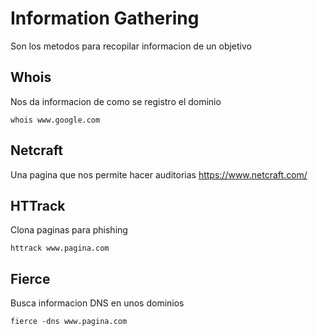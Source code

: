 # Information Gathering
Son los metodos para recopilar informacion de un objetivo

## Whois
Nos da informacion de como se registro el dominio
```
whois www.google.com
```

## Netcraft
Una pagina que nos permite hacer auditorias
https://www.netcraft.com/

## HTTrack
Clona paginas para phishing
```
httrack www.pagina.com
```

## Fierce
Busca informacion DNS en unos dominios
```
fierce -dns www.pagina.com
```